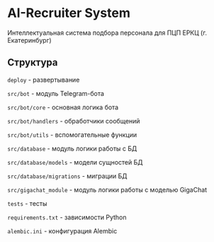 # AI-Recruiter System

Интеллектуальная система подбора персонала для ПЦП ЕРКЦ (г. Екатеринбург)

## Структура

`deploy` - развертывание

`src/bot` - модуль Telegram-бота

`src/bot/core` - основная логика бота

`src/bot/handlers` - обработчики сообщений

`src/bot/utils` - вспомогательные функции

`src/database` - модуль логики работы с БД

`src/database/models` - модели сущностей БД

`src/database/migrations` - миграции БД

`src/gigachat_module` - модуль логики работы с моделью GigaChat

`tests` - тесты

`requirements.txt` - зависимости Python

`alembic.ini` - конфигурация Alembic